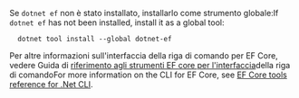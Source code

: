 <span data-ttu-id="6cb63-101">Se `dotnet ef` non è stato installato, installarlo come strumento globale:</span><span class="sxs-lookup"><span data-stu-id="6cb63-101">If `dotnet ef` has not been installed, install it as a global tool:</span></span>

```dotnetcli
  dotnet tool install --global dotnet-ef
```

<span data-ttu-id="6cb63-102">Per altre informazioni sull'interfaccia della riga di comando per EF Core, vedere Guida di [riferimento agli strumenti EF core per l'interfaccia](/ef/core/miscellaneous/cli/dotnet)della riga di comando</span><span class="sxs-lookup"><span data-stu-id="6cb63-102">For more information on the CLI for EF Core, see [EF Core tools reference for .Net CLI](/ef/core/miscellaneous/cli/dotnet).</span></span>